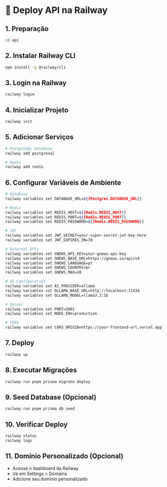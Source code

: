 # 🚂 Deploy API na Railway

## 1. Preparação
```bash
cd api
```

## 2. Instalar Railway CLI
```bash
npm install -g @railway/cli
```

## 3. Login na Railway
```bash
railway login
```

## 4. Inicializar Projeto
```bash
railway init
```

## 5. Adicionar Serviços
```bash
# PostgreSQL Database
railway add postgresql

# Redis
railway add redis
```

## 6. Configurar Variáveis de Ambiente
```bash
# Database
railway variables set DATABASE_URL=${{Postgres.DATABASE_URL}}

# Redis
railway variables set REDIS_HOST=${{Redis.REDIS_HOST}}
railway variables set REDIS_PORT=${{Redis.REDIS_PORT}}
railway variables set REDIS_PASSWORD=${{Redis.REDIS_PASSWORD}}

# JWT
railway variables set JWT_SECRET=your-super-secret-jwt-key-here
railway variables set JWT_EXPIRES_IN=7d

# External APIs
railway variables set GNEWS_API_KEY=your-gnews-api-key
railway variables set GNEWS_BASE_URL=https://gnews.io/api/v4
railway variables set GNEWS_LANGUAGE=pt
railway variables set GNEWS_COUNTRY=br
railway variables set GNEWS_MAX=10

# AI Configuration
railway variables set AI_PROVIDER=ollama
railway variables set OLLAMA_BASE_URL=http://localhost:11434
railway variables set OLLAMA_MODEL=llama3.2:1b

# Server
railway variables set PORT=3001
railway variables set NODE_ENV=production

# CORS
railway variables set CORS_ORIGIN=https://your-frontend-url.vercel.app
```

## 7. Deploy
```bash
railway up
```

## 8. Executar Migrações
```bash
railway run pnpm prisma migrate deploy
```

## 9. Seed Database (Opcional)
```bash
railway run pnpm prisma db seed
```

## 10. Verificar Deploy
```bash
railway status
railway logs
```

## 11. Domínio Personalizado (Opcional)
- Acesse o dashboard da Railway
- Vá em Settings > Domains
- Adicione seu domínio personalizado
